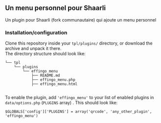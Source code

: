 
## Un menu personnel pour Shaarli

Un plugin pour Shaarli (fork communautaire) qui ajoute un menu personnel

### Installation/configuration
Clone this repository inside your `tpl/plugins/` directory, or download the archive and unpack it there.  
The directory structure should look like:

```
└── tpl
    └── plugins
        └── effingo_menu
            ├── README.md
            ├── effingo_menu.php
            ├── effingo_menu.html
            
```

To enable the plugin, add `'effingo_menu'` to your list of enabled plugins in `data/options.php` (`PLUGINS` array)
. This should look like:

```
$GLOBALS['config']['PLUGINS'] = array('qrcode', 'any_other_plugin', 'effingo_menu')
```
